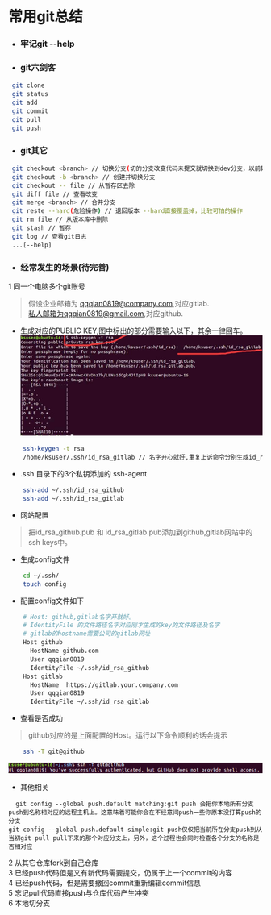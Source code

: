 # 常用git总结
* ### 牢记git --help
* ### git六剑客
```bash  
 git clone
 git status
 git add
 git commit
 git pull
 git push  
```
* ### git其它
```Bash
 git checkout <branch> // 切换分支(切的分支改变代码未提交就切换到dev分支，以前好像貌似会提示需要先处理，现在我确定是直接将改变带回dev分支。所以需要先在分支上提交代码，再切换dev，才能互不影响的工作)
 git checkout -b <branch> // 创建并切换分支
 git checkout -- file // 从暂存区去除
 git diff file // 查看改变
 git merge <branch> // 合并分支
 git reste --hard(危险操作) // 退回版本 --hard直接覆盖掉，比较可怕的操作
 git rm file // 从版本库中删除
 git stash // 暂存
 git log // 查看git日志
 ...[--help]
```
* ### 经常发生的场景(待完善)
 1 同一个电脑多个git账号  
 > 假设企业邮箱为 qqqian0819@company.com,对应gitlab.  
私人邮箱为qqqian0819@gmail.com,对应github.
* 生成对应的PUBLIC KEY,图中标出的部分需要输入以下，其余一律回车。 
![创建key](./image/git-key.jpg)
```bash
    ssh-keygen -t rsa
    /home/ksuser/.ssh/id_rsa_gitlab // 名字开心就好,重复上诉命令分别生成id_res_gitlab,id_rsa_github
```
*  .ssh 目录下的3个私钥添加的 ssh-agent
```bash
    ssh-add ~/.ssh/id_rsa_github
    ssh-add ~/.ssh/id_rsa_gitlab
```
* 网站配置
> 把id_rsa_github.pub 和 id_rsa_gitlab.pub添加到github,gitlab网站中的ssh keys中。
* 生成config文件
```bash
    cd ~/.ssh/
    touch config
```
* 配置config文件如下
```bash
    # Host: github,gitlab名字开就好。
    # IdentityFile 的文件路径名字对应刚才生成的key的文件路径及名字
    # gitlab的hostname需要公司的gitlab网址
    Host github
      HostName github.com
      User qqqian0819
      IdentityFile ~/.ssh/id_rsa_github
    Host gitlab
      HostName  https://gitlab.your.company.com
      User qqqian0819
      IdentityFile ~/.ssh/id_rsa_gitlab
```
* 查看是否成功
> github对应的是上面配置的Host。运行以下命令顺利的话会提示
```bash
    ssh -T git@github 
```
![成功配置后的github提示](./image/success-git.png)
* 其他相关
```
  git config --global push.default matching:git push 会把你本地所有分支push到名称相对应的远程主机上。这意味着可能你会在不经意间push一些你原本没打算push的分支
git config --global push.default simple:git push仅仅把当前所在分支push到从当初git pull pull下来的那个对应分支上，另外，这个过程也会同时检查各个分支的名称是否相对应
```
 2 从其它仓库fork到自己仓库   
 3 已经push代码但是又有新代码需要提交，仍属于上一个commit的内容    
 4 已经push代码，但是需要撤回commit重新编辑commit信息  
 5 忘记pull代码直接push与仓库代码产生冲突  
 6 本地切分支
